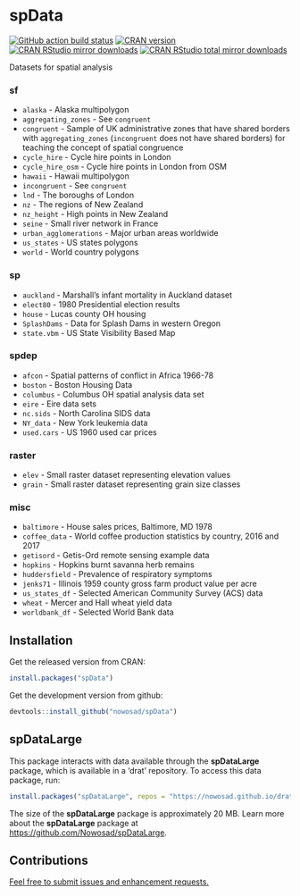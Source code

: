 
<!-- README.md is generated from README.Rmd. Please edit that file -->

# spData

[![GitHub action build
status](https://github.com/Nowosad/spData/workflows/pkgdown/badge.svg)](https://github.com/Nowosad/spData/actions)
[![CRAN
version](http://www.r-pkg.org/badges/version/spData)](https://cran.r-project.org/package=spData)
[![CRAN RStudio mirror
downloads](http://cranlogs.r-pkg.org/badges/spData)](https://cran.r-project.org/package=spData)
[![CRAN RStudio total mirror
downloads](https://cranlogs.r-pkg.org/badges/grand-total/spData)](https://cran.r-project.org/package=spData)

Datasets for spatial analysis

### **sf**

-   `alaska` - Alaska multipolygon
-   `aggregating_zones` - See `congruent`
-   `congruent` - Sample of UK administrative zones that have shared
    borders with `aggregating_zones` (`incongruent` does not have shared
    borders) for teaching the concept of spatial congruence
-   `cycle_hire` - Cycle hire points in London
-   `cycle_hire_osm` - Cycle hire points in London from OSM
-   `hawaii` - Hawaii multipolygon
-   `incongruent` - See `congruent`
-   `lnd` - The boroughs of London
-   `nz` - The regions of New Zealand
-   `nz_height` - High points in New Zealand
-   `seine` - Small river network in France
-   `urban_agglomerations` - Major urban areas worldwide
-   `us_states` - US states polygons
-   `world` - World country polygons

### **sp**

-   `auckland` - Marshall’s infant mortality in Auckland dataset
-   `elect80` - 1980 Presidential election results
-   `house` - Lucas county OH housing
-   `SplashDams` - Data for Splash Dams in western Oregon
-   `state.vbm` - US State Visibility Based Map

### **spdep**

-   `afcon` - Spatial patterns of conflict in Africa 1966-78
-   `boston` - Boston Housing Data
-   `columbus` - Columbus OH spatial analysis data set
-   `eire` - Eire data sets
-   `nc.sids` - North Carolina SIDS data
-   `NY_data` - New York leukemia data
-   `used.cars` - US 1960 used car prices

### **raster**

-   `elev` - Small raster dataset representing elevation values
-   `grain` - Small raster dataset representing grain size classes

### misc

-   `baltimore` - House sales prices, Baltimore, MD 1978
-   `coffee_data` - World coffee production statistics by country, 2016
    and 2017
-   `getisord` - Getis-Ord remote sensing example data
-   `hopkins` - Hopkins burnt savanna herb remains
-   `huddersfield` - Prevalence of respiratory symptoms
-   `jenks71` - Illinois 1959 county gross farm product value per acre
-   `us_states_df` - Selected American Community Survey (ACS) data
-   `wheat` - Mercer and Hall wheat yield data
-   `worldbank_df` - Selected World Bank data

## Installation

Get the released version from CRAN:

``` r
install.packages("spData")
```

Get the development version from github:

``` r
devtools::install_github("nowosad/spData")
```

## spDataLarge

This package interacts with data available through the **spDataLarge**
package, which is available in a ‘drat’ repository. To access this data
package, run:

``` r
install.packages("spDataLarge", repos = "https://nowosad.github.io/drat/", type = "source")
```

The size of the **spDataLarge** package is approximately 20 MB. Learn
more about the **spDataLarge** package at
<https://github.com/Nowosad/spDataLarge>.

## Contributions

[Feel free to submit issues and enhancement
requests.](https://github.com/Nowosad/spData/issues)
